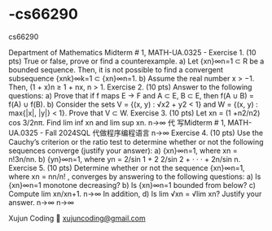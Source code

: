 # -cs66290
 cs66290


Department of Mathematics Midterm # 1, MATH-UA.0325 -  Exercise 1. (10 pts) True or false, prove or find a counterexample. a) Let {xn}∞n=1 ⊂ R be a bounded sequence. Then, it is not possible to find a convergent subsequence {xnk}∞k=1 ⊂ {xn}∞n=1. b) Assume the real number x > −1. Then, (1 + x)n ≥ 1 + nx, n > 1. Exercise 2. (10 pts) Answer to the following questions: a) Prove that if f maps E → F and A ⊂ E, B ⊂ E, then f(A ∪ B) = f(A) ∪ f(B). b) Consider the sets V = {(x, y) : √x2 + y2 < 1} and W = {(x, y) : max{|x|, |y|} < 1}. Prove that V ⊂ W. Exercise 3. (10 pts) Let xn = (1 +n2/n2) cos 3/2nπ. Find lim inf xn and lim sup xn. n→∞ 代 写Midterm # 1, MATH-UA.0325 - Fall 2024SQL 代做程序编程语言 n→∞ Exercise 4. (10 pts) Use the Cauchy’s criterion or the ratio test to determine whether or not the following sequences converge (justify your answer): a) {xn}∞n=1, where xn = n!3n/nn. b) {yn}∞n=1, where yn = 2/sin 1 + 2 2/sin 2 + · · · + 2n/sin n. Exercise 5. (10 pts) Determine whether or not the sequence {xn}∞n=1, where xn = nn/n! , converges by answering to the following questions: a) Is {xn}∞n=1 monotone decreasing? b) Is {xn}∞n=1 bounded from below? c) Compute lim xn/xn+1. n→∞ In addition, d) Is lim √xn = √lim xn? Justify your answer. n→∞ n→∞

Xujun Coding 📧 xujuncoding@gmail.com
